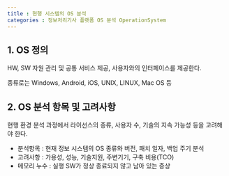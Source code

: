 ```yaml
---
title : 현행 시스템의 OS 분석
categories : 정보처리기사 플랫폼 OS 분석 OperationSystem
---
```


## 1. OS 정의

HW, SW 자원 관리 및 공통 서비스 제공, 사용자와의 인터페이스를 제공한다.

종류로는 Windows, Android, iOS, UNIX, LINUX, Mac OS 등


## 2. OS 분석 항목 및 고려사항

현행 환경 분석 과정에서 라이선스의 종류, 사용자 수, 기술의 지속 가능성 등을 고려해야 한다.

- 분석항목 : 현재 정보 시스템의 OS 종류와 버전, 패치 일자, 백업 주기 분석
- 고려사항 : 가용성, 성능, 기술지원, 주변기기, 구축 비용(TCO)
- 메모리 누수 : 실행 SW가 정상 종료되지 않고 남아 있는 증상

